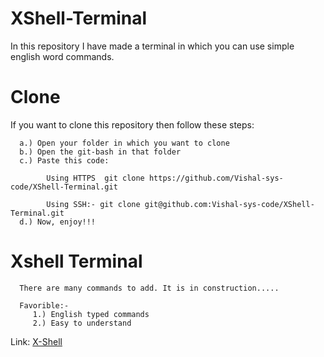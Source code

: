 # XShell-Terminal


In this repository I have made a terminal in which you can use simple english word commands.

# Clone

  If you want to clone this repository then follow these steps:
  
      a.) Open your folder in which you want to clone
      b.) Open the git-bash in that folder
      c.) Paste this code:

            Using HTTPS  git clone https://github.com/Vishal-sys-code/XShell-Terminal.git

            Using SSH:- git clone git@github.com:Vishal-sys-code/XShell-Terminal.git
      d.) Now, enjoy!!!


# Xshell Terminal
   
      There are many commands to add. It is in construction.....

      Favorible:- 
         1.) English typed commands
         2.) Easy to understand
         
         

Link: [X-Shell](https://x-shell.vercel.app/)


